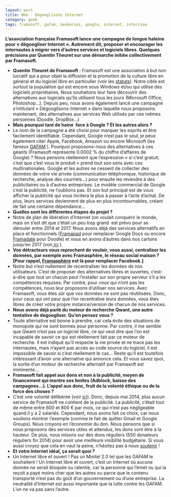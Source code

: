 ```yaml
---
layout: post
title: Web - Dégooglisons Internet
category: geek
tags: framasoft, gafam, Geekeries, google, internet, interview
---
```

**L’association française Framasoft lance une campagne de longue haleine pour « dégoogliser Internet ». Autrement dit, proposer et encourager les internautes à migrer vers d’autres services et logiciels libres. Quelques précisions par Quentin Theuret sur une démarche initiée collectivement par Framasoft.**

* **Quentin Theuret de Framasoft** : Framasoft est une association à but non lucratif qui a pour objet la diffusion et la promotion de la culture libre en général et du logiciel libre en particulier (voir les <a href="https://soutenir.framasoft.org/sites/default/files/statuts-Framasoft.pdf" target="_blank">statuts</a>). Notre cible est surtout la population qui est encore sous Windows et/ou qui utilise des logiciels propriétaires. Nous souhaitons leur faire découvrir des alternatives aux logiciels qu’ils utilisent tous les jours (Microsoft Office, Photoshop…). Depuis peu, nous avons également lancé une campagne s’intitulant « Dégooglisons-Internet » dans laquelle nous proposons maintenant, des alternatives aux services Web utilisés par ces mêmes personnes (Doodle, DropBox…)
* **Mais pourquoi tant de haine  face à Google ? Et les autres alors ?**
* Le nom de la campagne a été choisi pour marquer les esprits et être facilement identifiable. Cependant, Google n’est pas le seul, je peux également citer Apple, Facebook, Amazon ou encore Microsoft (les fameux <a href="http://www.wikiwand.com/fr/G%C3%A9ants_du_Web">GAFAM</a> ).
Pourquoi proposons-nous des alternatives à ces géants (Framasoft représente 0.0002 % du chiffre d’affaires de Google) ? Nous pensons réellement que l’expression « si c’est gratuit, c’est que c’est vous le produit » prend tout son sens avec ces multinationales. Google et les autres ne cessent de collecter des données de votre vie privée (communication téléphonique, historique de recherche, analyse des courriels…) pour ensuite les revendre à des publicitaires ou à d’autres entreprises. Le modèle commercial de Google c’est la publicité, ne l’oublions pas. Et son but principal est de vous afficher la publicité qui vous incitera le plus à passer à l’acte d’achat. De plus, leurs services deviennent de plus en plus incontournables, créant de fait une certaine dépendance…
* **Quelles sont les différentes étapes du projet ?**
* Notre de plan de libération d’Internet (on voulait conquérir le monde, mais on s’est dit que c’était un peu trop grand  est prévu pour se dérouler entre 2014 et 2017. Nous avons déjà des services alternatifs en place et fonctionnels (<a href="https://framapad.org">Framapad</a> pour remplacer Google Docs ou encore <a href="http://www.framadate.org">Framadate</a> pour Doodle) et nous en avons d’autres dans nos cartons jusqu’en 2017 (voir<a href="http://degooglisons-internet.org/liste/"> ici</a> ).
* **Vos détracteurs vous reprochent de vouloir, vous aussi, centraliser les données, par exemple avec Framasphère, le réseau social maison ? [Pour rappel, <a href="http://www.framasphere.org" target="_blank">Framasphère</a> est là pour remplacer Facebook.]**
* Notre but n’est nullement de recentraliser les données de nos utilisateurs. C’est de proposer des alternatives libres et ouvertes, c’est-à-dire que tout un chacun peut l’installer sur son propre serveur s’il a les compétences requises. Par contre, pour ceux qui n’ont pas les compétences, nous leur proposons d’utiliser nos services. Avec Framasoft, vous êtes sûr que vos données ne sont pas réutilisées. Donc, pour ceux qui ont peur que l’on recentralise leurs données, vous êtes libres de créer votre propre instance/version de chacun de nos services.
* **Nous avons déjà parlé du moteur de recherche Qwant, une autre tentative de degoogliser. Qu’en pensez vous ?**
* Toute alternative est bonne à prendre, car cela évite des situations de monopole qui ne sont bonnes pour personne. Par contre, il me semble que Qwant n’est pas un logiciel libre, ce qui veut dire que l’on est incapable de savoir ce qui est réellement fait par ce moteur de recherche. Il est indiqué qu’il respecte la vie privée et ne trace pas les internautes, mais n’ayant pas accès au code source du logiciel, il est impossible de savoir si c’est réellement le cas… Reste qu’il est toutefois intéressant d’avoir une alternative qui annonce cela. Et vous savez quoi, la sortie d’un moteur de recherche alternatif par Framasoft est imminente…
* **Framasoft fait appel aux dons et non à la publicité, moyen de financement qui montre ses limites (Adblock, baisse des campagnes…). L’appel aux donc, fruit de la volonté éthique ou de la force des choses ?**
* C’est une volonté délibérée (voir <a href="http://www.framablog.org/index.php/post/2014/05/07/bye-bye-Google-episode-4-framasoft-enfin-sans-pub" target="_blank">ici</a>). Donc, depuis mai 2014, plus aucun service de Framasoft ne contient de la publicité. La publicité, c’était tout de même entre 600 et 800 € par mois, ce qui n’est pas négligeable quand il y a 2 salariés. Cependant, nous avons fait ce choix, car nous voulions montrer l’exemple (comme le fait de quitter Gmail et Google Groups).
Nous croyons en l’économie du don. Nous pensons que si nous proposons des services utiles et attendus, les dons vont être à la hauteur. De plus, nous misons sur des dons réguliers (550 donateurs réguliers fin 2014) pour avoir une meilleure visibilité budgétaire. Si vous aussi croyez que cela en vaut la peine, n’hésitez pas à nous <a href="http://soutenir.framasoft.org" target="_blank">soutenir</a> !
* **Et votre Internet idéal, ça serait quoi ?**
* Un Internet libre et ouvert ! Pas un Minitel 2.0 tel que les GAFAM le souhaitent ! Un Internet libre et ouvert, c’est un Internet où aucune donnée ne serait bloquée ou ralentie, car la personne qui l’émet ou qui la reçoit a payé moins cher que les autres ou parce que le contenu transporté n’est pas du goût d’un gouvernement ou d’une entreprise. La neutralité d’Internet est aussi importante que la lutte contre les GAFAM. L’un ne va pas sans l’autre.

